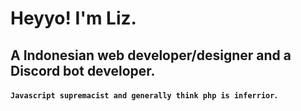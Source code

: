 <!-- /* ------ PROFILE IMAGE ------ */ -->

<!-- [![trophy](https://github-profile-trophy.vercel.app/?username=ryo-ma&theme=onedark)](https://github.com/ryo-ma/github-profile-trophy) --->
<!-- <img align="right" alt="LichKing112's Profile Image" width="30%" src="https://avatars.githubusercontent.com/u/47420407?s=460&u=e25894be1970844c90076ba193bc3ced198b26be&v=4"> -->

<!-- /* ------ INTRODUCTION ------ */ -->

<!--- ![Metrics](https://github.com/LichKing112/LichKing112/blob/master/github-metrics.svg) -->

<!-- /* ------ GITHUB STATISTICS ------ */ -->

<!-- ## ❖ GitHub Statistics-->
<!-- <img alt="LichKing112's Github Stats" src="https://github-readme-stats.vercel.app/api?username=lichking112&theme=gotham&show_icons=true" /> -->
<!-- <img alt="LichKing112's Github Top Languages" src="https://github-readme-stats.vercel.app/api/top-langs/?username=lichking112&theme=gotham&layout=compact" /> -->

# Heyyo! I'm Liz.
## A Indonesian web developer/designer and a Discord bot developer.
__`Javascript supremacist and generally think php is inferrior`.__
